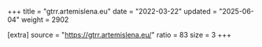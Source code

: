 +++
title = "gtrr.artemislena.eu"
date = "2022-03-22"
updated = "2025-06-04"
weight = 2902

[extra]
source = "https://gtrr.artemislena.eu/"
ratio = 83
size = 3
+++
